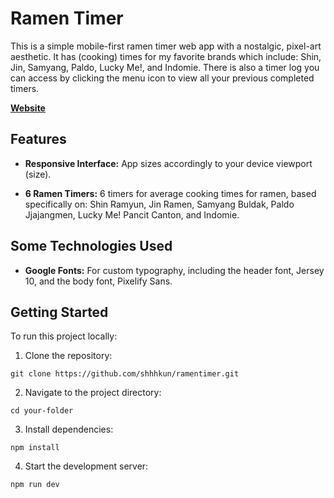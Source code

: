 # Ramen Timer

This is a simple mobile-first ramen timer web app with a nostalgic, pixel-art aesthetic. It has (cooking) times for my favorite brands which include: Shin, Jin, Samyang, Paldo, Lucky Me!, and Indomie. There is also a timer log you can access by clicking the menu icon to view all your previous completed timers.

[**Website**](https://ramentimer.vercel.app/)

## Features

- **Responsive Interface:** App sizes accordingly to your device viewport (size).

- **6 Ramen Timers:** 6 timers for average cooking times for ramen, based specifically on: Shin Ramyun, Jin Ramen, Samyang Buldak, Paldo Jjajangmen, Lucky Me! Pancit Canton, and Indomie.

## Some Technologies Used

- **Google Fonts:** For custom typography, including the header font, Jersey 10, and the body font, Pixelify Sans.

## Getting Started

To run this project locally:

1. Clone the repository:

```
git clone https://github.com/shhhkun/ramentimer.git
```

2. Navigate to the project directory:

```
cd your-folder
```

3. Install dependencies:

```
npm install
```

4. Start the development server:

```
npm run dev
```
